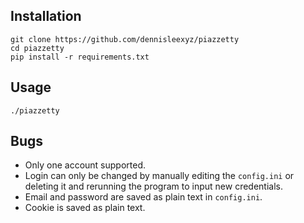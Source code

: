 Installation
------------
```
git clone https://github.com/dennisleexyz/piazzetty
cd piazzetty
pip install -r requirements.txt
```
Usage
-----
```
./piazzetty
```
Bugs
----
- Only one account supported.
- Login can only be changed by manually editing the `config.ini` or deleting it
  and rerunning the program to input new credentials.
- Email and password are saved as plain text in `config.ini`.
- Cookie is saved as plain text.
